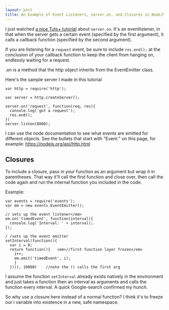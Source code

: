 ```yaml
---
layout: post
title: An Example of Event Listeners, server.on, and Closures in NodeJS
---
```

I just watched [a nice Tuts+ tutorial](https://www.youtube.com/watch?v=CoyIBRD6p5U) about `server.on`. It's an eventlistener, in that when the server gets a certain event (specified by the first argument), it calls a callback function (specified by the second argument).

If you are listening for a `request` event, be sure to include `res.end();` at the conclusion of your callback function to keep the client from hanging on, endlessly waiting for a request.

.on is a method that the http object inherits from the EventEmitter class.

Here's the sample server I made in this tutorial

```
var http = require('http');

var server = http.createServer();

server.on('request', function(req, res){
  console.log('got a request');
  res.end();
})
server.listen(8000);
```

I can use the node documentation to see what events are emitted for different objects. See the bullets that start with "Event:" on this page, for example: <a href="https://nodejs.org/api/http.html" target="_blank">https://nodejs.org/api/http.html</a>
<h2>Closures</h2>
To include a closure, pass in your function as an argument but wrap it in parentheses. That way it'll call the first function and close over, then call the code again and run the internal function you included in the code.

Example:

```
var events = require('events');
var em = new events.EventEmitter();

// sets up the event listener</em>
em.on('timedEvent', function(interval){
  console.log('Interval: ' + interval);
});

/ /sets up the event emitter
setInterval(function(){
  var i = 0;
  return function(){   <em>//first function layer frozen</em>
    i++;
    em.emit('timedEvent', i);
    }
  })(), 10000)    //note the () calls the first arg

```

I assume the function `setInterval` already exists natively in the environment and just takes a function then an interval as arguments and calls the function every interval. A quick Google-search confirmed my hunch.

So why use a closure here instead of a normal function? I think it's to freeze our i variable into existence in a new, safe namespace.